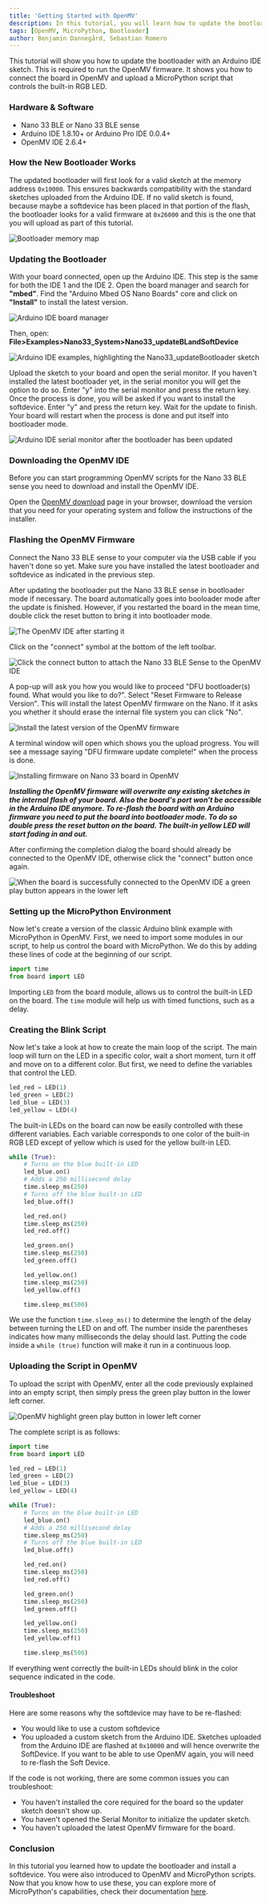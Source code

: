 ```yaml
---
title: 'Getting Started with OpenMV'
description: In this tutorial, you will learn how to update the bootloader of your Nano 33 BLE (sense) board so that it may be used with OpenMV IDE, allowing to program it with MicroPython.
tags: [OpenMV, MicroPython, Bootloader]
author: Benjamin Dannegård, Sebastian Romero
---
```


This tutorial will show you how to update the bootloader with an Arduino IDE sketch. This is required to run the OpenMV firmware. It shows you how to connect the board in OpenMV and upload a MicroPython script that controls the built-in RGB LED.

### Hardware & Software
- Nano 33 BLE or Nano 33 BLE sense
- Arduino IDE 1.8.10+ or Arduino Pro IDE 0.0.4+
- OpenMV IDE 2.6.4+

### How the New Bootloader Works

The updated bootloader will first look for a valid sketch at the memory address `0x10000`. This ensures backwards compatibility with the standard sketches uploaded from the Arduino IDE. If no valid sketch is found, because maybe a softdevice has been placed in that portion of the flash, the bootloader looks for a valid firmware at `0x26000` and this is the one that you will upload as part of this tutorial.

![Bootloader memory map](assets/bootloader-memory-diagram.svg)

### Updating the Bootloader

With your board connected, open up the Arduino IDE. This step is the same for both the IDE 1 and the IDE 2. Open the board manager and search for **"mbed"**. Find the "Arduino Mbed OS Nano Boards" core and click on **"Install"** to install the latest version.

![Arduino IDE board manager](assets/nano33_update_bootloader_ard_core.png)

Then, open: **File>Examples>Nano33_System>Nano33_updateBLandSoftDevice**

![Arduino IDE examples, highlighting the Nano33_updateBootloader sketch](assets/Nano33_ble_Bootloader-Update-Sketch.png)

Upload the sketch to your board and open the serial monitor. If you haven't installed the latest bootloader yet, in the serial monitor you will get the option to do so. Enter "y" into the serial monitor and press the return key. Once the process is done, you will be asked if you want to install the softdevice. Enter "y" and press the return key. Wait for the update to finish. Your board will restart when the process is done and put itself into bootloader mode.

![Arduino IDE serial monitor after the bootloader has been updated](assets/nano33_update_bootloader_ard_serial.png)

### Downloading the OpenMV IDE

Before you can start programming OpenMV scripts for the Nano 33 BLE sense you need to download and install the OpenMV IDE.

Open the [OpenMV download](https://openmv.io/pages/download) page in your browser, download the version that you need for your operating system and follow the instructions of the installer.

### Flashing the OpenMV Firmware

Connect the Nano 33 BLE sense to your computer via the USB cable if you haven't done so yet. Make sure you have installed the latest bootloader and softdevice as indicated in the previous step.

After updating the bootloader put the Nano 33 BLE sense in bootloader mode if necessary. The board automatically goes into booloader mode after the update is finished. However, if you restarted the board in the mean time, double click the reset button to bring it into bootloader mode.

![The OpenMV IDE after starting it](assets/nano_openmv_open_ide.png)

Click on the "connect" symbol at the bottom of the left toolbar.

![Click the connect button to attach the Nano 33 BLE Sense to the OpenMV IDE](assets/nano_openmv_click_connect.png)

A pop-up will ask you how you would like to proceed "DFU bootloader(s) found. What would you like to do?". Select "Reset Firmware to Release Version". This will install the latest OpenMV firmware on the Nano. If it asks you whether it should erase the internal file system you can click "No".

![Install the latest version of the OpenMV firmware](assets/nano_openmv_reset_firmware.png)

A terminal window will open which shows you the upload progress. You will see a message saying "DFU firmware update complete!" when the process is done.

![Installing firmware on Nano 33 board in OpenMV](assets/nano33_update_bootloader_openmv_fwupdate.png)

***Installing the OpenMV firmware will overwrite any existing sketches in the internal flash of your board. Also the board's port won't be accessible in the Arduino IDE anymore. To re-flash the board with an Arduino firmware you need to put the board into bootloader mode. To do so double press the reset button on the board. The built-in yellow LED will start fading in and out.***

After confirming the completion dialog the board should already be connected to the OpenMV IDE, otherwise click the "connect" button once again.

![When the board is successfully connected to the OpenMV IDE a green play button appears in the lower left](assets/nano_openmv_board_connected.png)

### Setting up the MicroPython Environment

Now let's create a version of the classic Arduino blink example with MicroPython in OpenMV. First, we need to import some modules in our script, to help us control the board with MicroPython. We do this by adding these lines of code at the beginning of our script.

```python
import time
from board import LED
```

Importing `LED` from the board module, allows us to control the built-in LED on the board. The `time` module will help us with timed functions, such as a delay.

### Creating the Blink Script

Now let's take a look at how to create the main loop of the script. The main loop will turn on the LED in a specific color, wait a short moment, turn it off and move on to a different color. But first, we need to define the variables that control the LED.

```python
led_red = LED(1)
led_green = LED(2)
led_blue = LED(3)
led_yellow = LED(4)
```

The built-in LEDs on the board can now be easily controlled with these different variables. Each variable corresponds to one color of the built-in RGB LED except of yellow which is used for the yellow built-in LED.

```python
while (True):
    # Turns on the blue built-in LED
    led_blue.on()
    # Adds a 250 millisecond delay
    time.sleep_ms(250)
    # Turns off the blue built-in LED
    led_blue.off()

    led_red.on()
    time.sleep_ms(250)
    led_red.off()

    led_green.on()
    time.sleep_ms(250)
    led_green.off()

    led_yellow.on()
    time.sleep_ms(250)
    led_yellow.off()

    time.sleep_ms(500)
```

We use the function `time.sleep_ms()` to determine the length of the delay between turning the LED on and off. The number inside the parentheses indicates how many milliseconds the delay should last. Putting the code inside a `while (true)` function will make it run in a continuous loop.

### Uploading the Script in OpenMV

To upload the script with OpenMV, enter all the code previously explained into an empty script, then simply press the green play button in the lower left corner.

![OpenMV highlight green play button in lower left corner](assets/nano_openmv_board_connected.png)

The complete script is as follows:

```python
import time
from board import LED

led_red = LED(1)
led_green = LED(2)
led_blue = LED(3)
led_yellow = LED(4)

while (True):
    # Turns on the blue built-in LED
    led_blue.on()
    # Adds a 250 millisecond delay
    time.sleep_ms(250)
    # Turns off the blue built-in LED
    led_blue.off()

    led_red.on()
    time.sleep_ms(250)
    led_red.off()

    led_green.on()
    time.sleep_ms(250)
    led_green.off()

    led_yellow.on()
    time.sleep_ms(250)
    led_yellow.off()

    time.sleep_ms(500)
```

If everything went correctly the built-in LEDs should blink in the color sequence indicated in the code.

#### Troubleshoot

Here are some reasons why the softdevice may have to be re-flashed:

- You would like to use a custom softdevice
- You uploaded a custom sketch from the Arduino IDE. Sketches uploaded from the Arduino IDE are flashed at `0x10000` and will hence overwrite the SoftDevice. If you want to be able to use OpenMV again, you will need to re-flash the Soft Device.

If the code is not working, there are some common issues you can troubleshoot:

- You haven't installed the core required for the board so the updater sketch doesn't show up.
- You haven't opened the Serial Monitor to initialize the updater sketch.
- You haven't uploaded the latest OpenMV firmware for the board.

### Conclusion

In this tutorial you learned how to update the bootloader and install a softdevice. You were also introduced to OpenMV and MicroPython scripts. Now that you know how to use these, you can explore more of MicroPython's capabilities, check their documentation [here](http://docs.MicroPython.org/en/latest/).
